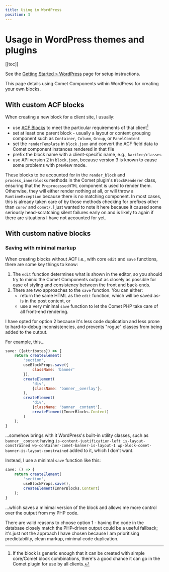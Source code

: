 ```yaml
---
title: Using in WordPress
position: 3
---
```


# Usage in WordPress themes and plugins

[[toc]]

See the [Getting Started > WordPress](../getting-started/wordpress.md) page for setup instructions.

This page details using Comet Components within WordPress for creating your own blocks.

## With custom ACF blocks

When creating a new block for a client site, I usually:

- use [ACF Blocks](https://www.advancedcustomfields.com/resources/blocks/) to meet the particular requirements of that client[^1]
- set at least one parent block - usually a layout or content grouping component such as `Container`, `Column`, `Group`,  or `PanelContent`
- set the `renderTemplate` in `block.json` and convert the ACF field data to Comet component instances rendered in that file
- prefix the block name with a client-specific name, e.g., `karilee/classes`
- use API version 2 in `block.json`, because version 3 is known to cause some problems with preview mode.

These blocks to be accounted for in the `render_block` and `process_innerblocks` methods in the Comet plugin's `BlockRenderer` class, ensuring that the `PreprocessedHTML` component is used to render them. Otherwise, they will either render nothing at all, or will throw a `RuntimeException` because there is no matching component. In most cases, this is already taken care of by those methods checking for prefixes other than `core/` and `comet/`. I just wanted to note it here because it caused some seriously head-scratching silent failures early on and is likely to again if there are situations I have not accounted for yet.

[^1]: If the block is generic enough that it can be created with simple core/Comet block combinations, there's a good chance it can go in the Comet plugin for use by all clients.

## With custom native blocks

### Saving with minimal markup

When creating blocks without ACF i.e., with core `edit` and `save` functions, there are some key things to know:

1. The `edit` function determines what is shown in the editor, so you should try to mimic the Comet Components output as  closely as possible for ease of styling and consistency between the front and back-ends.
2. There are two approaches to the `save` function. You can either:
	- return the same HTML as the `edit` function, which will be saved as-is in the post content, or
	- use a very minimal `save` function to let the Comet PHP take care of all front-end rendering.

I have opted for option 2 because it's less code duplication and less prone to hard-to-debug inconsistencies, and prevents "rogue" classes from being added to the output.

For example, this...

```javascript
save: ({attributes}) => {
	return createElement(
		'section',
		useBlockProps.save({
			className: 'banner'
		}),
		createElement(
			'div',
			{className: 'banner__overlay'},
		),
		createElement(
			'div',
			{className: 'banner__content'},
			createElement(InnerBlocks.Content)
		)
	);
}
```

...somehow brings with it WordPress's built-in utility classes, such as `banner__content` having
`is-content-justification-left is-layout-constrained wp-container-comet-banner-is-layout-1 wp-block-comet-banner-is-layout-constrained`
added to it, which I don't want.

Instead, I use a minimal `save` function like this:

```javascript
save: () => {
	return createElement(
		'section',
		useBlockProps.save(),
		createElement(InnerBlocks.Content)
	);
}
```

...which saves a minimal version of the block and allows me more control over the output from my PHP code.

There are valid reasons to choose option 1 - having the code in the database closely match the PHP-driven output could be a useful fallback; it's just not the approach I have chosen because I am prioritising predictability, clean markup, minimal code duplication.

